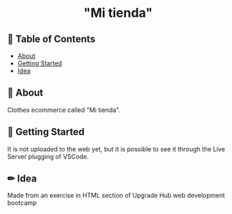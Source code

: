 <h1 align="center">"Mi tienda"</h1>
 
## 📝 Table of Contents
- [About](#about)
- [Getting Started](#getting_started)
- [Idea](#idea)

## 🧐 About <a name = "about"></a>
Clothes ecommerce called "Mi tienda".

## 🏁 Getting Started <a name = "getting_started"></a>
It is not uploaded to the web yet, but it is possible to see it through the Live Server plugging of VSCode.

## ✏ Idea <a name = "idea"></a>
Made from an exercise in HTML section of Upgrade Hub web development bootcamp
